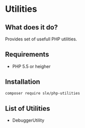 # Utilities

## What does it do?
Provides set of usefull PHP utilities.

## Requirements
- PHP 5.5 or heigher

## Installation
```bash
composer require sle/php-utilities
```

## List of Utilities
- DebuggerUtility
